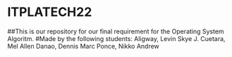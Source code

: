 # ITPLATECH22

##This is our repository for our final requirement for the Operating System Algoritm.
#Made by the following students:
Aligway, Levin Skye J.
Cuetara, Mel Allen
Danao, Dennis Marc
Ponce, Nikko Andrew

